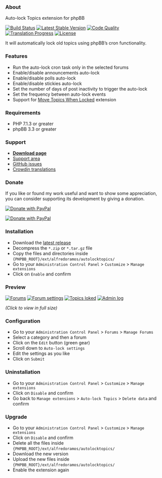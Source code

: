 ### About

Auto-lock Topics extension for phpBB

[![Build Status](https://img.shields.io/github/workflow/status/AlfredoRamos/phpbb-ext-auto-lock-topics/GitHub%20Actions%20CI?style=flat-square)](https://github.com/AlfredoRamos/phpbb-ext-auto-lock-topics/actions)
[![Latest Stable Version](https://img.shields.io/github/tag/AlfredoRamos/phpbb-ext-auto-lock-topics.svg?label=stable&style=flat-square)](https://github.com/AlfredoRamos/phpbb-ext-auto-lock-topics/releases)
[![Code Quality](https://img.shields.io/codacy/grade/1b2cb6aeb1214d80afbc800e31de36a0.svg?style=flat-square)](https://app.codacy.com/manual/AlfredoRamos/phpbb-ext-auto-lock-topics/dashboard)
[![Translation Progress](https://badges.crowdin.net/phpbb-ext-auto-lock-topics/localized.svg)](https://crowdin.com/project/phpbb-ext-auto-lock-topics)
[![License](https://img.shields.io/github/license/AlfredoRamos/phpbb-ext-auto-lock-topics.svg?style=flat-square)](https://raw.githubusercontent.com/AlfredoRamos/phpbb-ext-auto-lock-topics/master/license.txt)

It will automatically lock old topics using phpBB’s cron functionality.

### Features

- Run the auto-lock cron task only in the selected forums
- Enable/disable announcements auto-lock
- Enable/disable polls auto-lock
- Enable/disable stickies auto-lock
- Set the number of days of post inactivity to trigger the auto-lock
- Set the frequency between auto-lock events
- Support for [Move Topics When Locked](https://www.phpbb.com/customise/db/extension/move_topics_when_locked/) extension

### Requirements

- PHP 7.1.3 or greater
- phpBB 3.3 or greater

### Support

- [**Download page**](https://www.phpbb.com/customise/db/extension/auto_lock_topics/)
- [Support area](https://www.phpbb.com/customise/db/extension/auto_lock_topics/support)
- [GitHub issues](https://github.com/AlfredoRamos/phpbb-ext-auto-lock-topics/issues)
- [Crowdin translations](https://crowdin.com/project/phpbb-ext-auto-lock-topics)

### Donate

If you like or found my work useful and want to show some appreciation, you can consider supporting its development by giving a donation.

[![Donate with PayPal](https://alfredoramos.mx/images/donate.svg)](https://alfredoramos.mx/donate/)

[![Donate with PayPal](https://www.paypalobjects.com/webstatic/i/logo/rebrand/ppcom.svg)](https://alfredoramos.mx/donate/)

### Installation

- Download the [latest release](https://github.com/AlfredoRamos/phpbb-ext-auto-lock-topics/releases)
- Decompress the `*.zip` or `*.tar.gz` file
- Copy the files and directories inside `{PHPBB_ROOT}/ext/alfredoramos/autolocktopics/`
- Go to your `Administration Control Panel` > `Customize` > `Manage extensions`
- Click on `Enable` and confirm

### Preview

[![Forums](https://i.imgur.com/aBjwVBpt.png)](https://i.imgur.com/aBjwVBp.png)
[![Forum settings](https://i.imgur.com/mBCEbSft.png)](https://i.imgur.com/mBCEbSf.png)
[![Topics loked](https://i.imgur.com/uM7dkoGt.png)](https://i.imgur.com/uM7dkoG.png)
[![Admin log](https://i.imgur.com/PIOhYf7t.png)](https://i.imgur.com/PIOhYf7.png)

*(Click to view in full size)*

### Configuration

- Go to your `Administration Control Panel` > `Forums` > `Manage Forums`
- Select a category and then a forum
- Click on the `Edit` button (green gear)
- Scroll down to `Auto-lock settings`
- Edit the settings as you like
- Click on `Submit`

### Uninstallation

- Go to your `Administration Control Panel` > `Customize` > `Manage extensions`
- Click on `Disable` and confirm
- Go back to `Manage extensions` > `Auto-lock Topics` > `Delete data` and confirm

### Upgrade

- Go to your `Administration Control Panel` > `Customize` > `Manage extensions`
- Click on `Disable` and confirm
- Delete all the files inside `{PHPBB_ROOT}/ext/alfredoramos/autolocktopics/`
- Download the new version
- Upload the new files inside `{PHPBB_ROOT}/ext/alfredoramos/autolocktopics/`
- Enable the extension again
